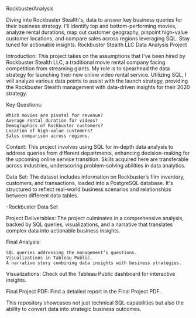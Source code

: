 RockbusterAnalysis

Diving into Rockbuster Stealth's, data to answer key business queries for their business strategy. I'll identify top and bottom-performing movies, analyze rental durations, map out customer geography, pinpoint high-value customer locations, and compare sales across regions leveraging SQL. Stay tuned for actionable insights.
Rockbuster Stealth LLC Data Analysis Project

Introduction: This project takes on the assumptions that I've been hired by Rockbuster Stealth LLC, a traditional movie rental company facing competition from streaming giants. My role is to spearhead the data strategy for launching their new online video rental service. Utilizing SQL, I will analyze various data points to assist with the launch strategy, providing the Rockbuster Stealth management with data-driven insights for their 2020 strategy.

Key Questions:

    Which movies are pivotal for revenue?
    Average rental duration for videos?
    Demographics of Rockbuster customers?
    Location of high-value customers?
    Sales comparison across regions.

Context: This project involves using SQL for in-depth data analysis to address queries from different departments, enhancing decision-making for the upcoming online service transition. Skills acquired here are transferable across industries, underscoring problem-solving abilities in data analytics.

Data Set: The dataset includes information on Rockbuster’s film inventory, customers, and transactions, loaded into a PostgreSQL database. It's structured to reflect real-world business scenarios and relationships between different data tables.

-Rockbuster Data Set

Project Deliverables: The project culminates in a comprehensive analysis, backed by SQL queries, visualizations, and a narrative that translates complex data into actionable business insights.

Final Analysis:

    SQL queries addressing the management’s questions.
    Visualizations in Tableau Public.
    A narrative story combining data insights with business strategies.

Visualizations: Check out the Tableau Public dashboard for interactive insights.

Final Project PDF: Find a detailed report in the Final Project PDF.

This repository showcases not just technical SQL capabilities but also the ability to convert data into strategic business outcomes.
